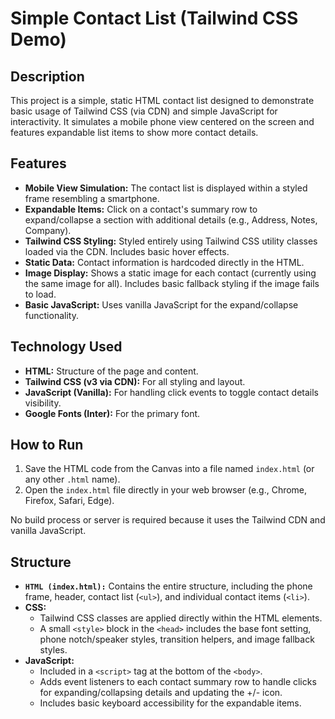 # Simple Contact List (Tailwind CSS Demo)

## Description

This project is a simple, static HTML contact list designed to demonstrate basic usage of Tailwind CSS (via CDN) and simple JavaScript for interactivity. It simulates a mobile phone view centered on the screen and features expandable list items to show more contact details.

## Features

- **Mobile View Simulation:** The contact list is displayed within a styled frame resembling a smartphone.
- **Expandable Items:** Click on a contact's summary row to expand/collapse a section with additional details (e.g., Address, Notes, Company).
- **Tailwind CSS Styling:** Styled entirely using Tailwind CSS utility classes loaded via the CDN. Includes basic hover effects.
- **Static Data:** Contact information is hardcoded directly in the HTML.
- **Image Display:** Shows a static image for each contact (currently using the same image for all). Includes basic fallback styling if the image fails to load.
- **Basic JavaScript:** Uses vanilla JavaScript for the expand/collapse functionality.

## Technology Used

- **HTML:** Structure of the page and content.
- **Tailwind CSS (v3 via CDN):** For all styling and layout.
- **JavaScript (Vanilla):** For handling click events to toggle contact details visibility.
- **Google Fonts (Inter):** For the primary font.

## How to Run

1.  Save the HTML code from the Canvas into a file named `index.html` (or any other `.html` name).
2.  Open the `index.html` file directly in your web browser (e.g., Chrome, Firefox, Safari, Edge).

No build process or server is required because it uses the Tailwind CDN and vanilla JavaScript.

## Structure

- **`HTML (index.html):`** Contains the entire structure, including the phone frame, header, contact list (`<ul>`), and individual contact items (`<li>`).
- **CSS:**
  - Tailwind CSS classes are applied directly within the HTML elements.
  - A small `<style>` block in the `<head>` includes the base font setting, phone notch/speaker styles, transition helpers, and image fallback styles.
- **JavaScript:**
  - Included in a `<script>` tag at the bottom of the `<body>`.
  - Adds event listeners to each contact summary row to handle clicks for expanding/collapsing details and updating the +/- icon.
  - Includes basic keyboard accessibility for the expandable items.
